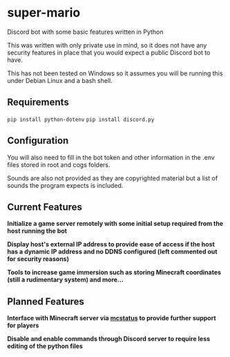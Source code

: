 # super-mario
Discord bot with some basic features written in Python

This was written with only private use  in mind, so it does not have any security features in place that you would expect a public Discord bot to have.

This has not been tested on Windows so it assumes you will be running this under Debian Linux and a bash shell.

## Requirements

`pip install python-dotenv`
`pip install discord.py`

## Configuration

You will also need to fill in the bot token and other information in the .env files stored in root and cogs folders.

Sounds are also not provided as they are copyrighted material but a list of sounds the program expects is included.

## Current Features

**Initialize a game server remotely with some initial setup required from the host running the bot**

**Display host's external IP address to provide ease of access if the host has a dynamic IP address and no DDNS configured (left commented out for security reasons)**

**Tools to increase game immersion such as storing Minecraft coordinates (still a rudimentary system) and more...**

## Planned Features

**Interface with Minecraft server via [mcstatus](https://github.com/Dinnerbone/mcstatus) to provide further support for players**

**Disable and enable commands through Discord server to require less editing of the python files**

